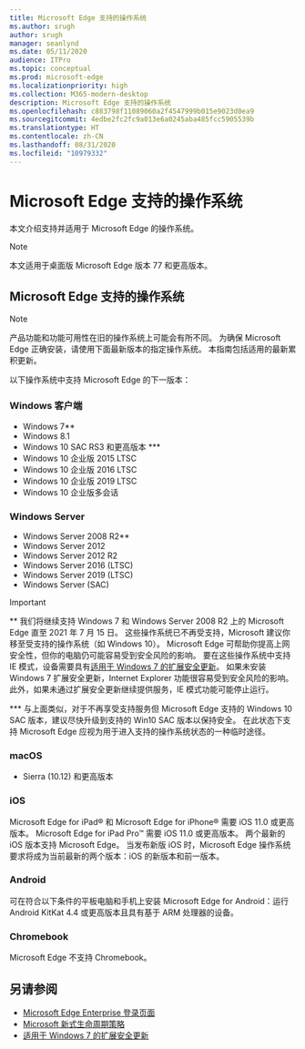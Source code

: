 ```yaml
---
title: Microsoft Edge 支持的操作系统
ms.author: srugh
author: srugh
manager: seanlynd
ms.date: 05/11/2020
audience: ITPro
ms.topic: conceptual
ms.prod: microsoft-edge
ms.localizationpriority: high
ms.collection: M365-modern-desktop
description: Microsoft Edge 支持的操作系统
ms.openlocfilehash: c883798f11089060a2f4547999b015e9023d0ea9
ms.sourcegitcommit: 4edbe2fc2fc9a013e6a0245aba485fcc5905539b
ms.translationtype: HT
ms.contentlocale: zh-CN
ms.lasthandoff: 08/31/2020
ms.locfileid: "10979332"
---
```

# Microsoft Edge 支持的操作系统

本文介绍支持并适用于 Microsoft Edge 的操作系统。

> [!NOTE]
> 本文适用于桌面版 Microsoft Edge 版本 77 和更高版本。

## Microsoft Edge 支持的操作系统

> [!NOTE]
> 产品功能和功能可用性在旧的操作系统上可能会有所不同。 为确保 Microsoft Edge 正确安装，请使用下面最新版本的指定操作系统。 本指南包括适用的最新累积更新。

以下操作系统中支持 Microsoft Edge 的下一版本：

### Windows 客户端

- Windows 7**
- Windows 8.1
- Windows 10 SAC RS3 和更高版本 ***
- Windows 10 企业版 2015 LTSC
- Windows 10 企业版 2016 LTSC
- Windows 10 企业版 2019 LTSC
- Windows 10 企业版多会话

### Windows Server

- Windows Server 2008 R2**
- Windows Server 2012
- Windows Server 2012 R2
- Windows Server 2016 (LTSC)
- Windows Server 2019 (LTSC)
- Windows Server (SAC)

> [!IMPORTANT]
> ** 我们将继续支持 Windows 7 和 Windows Server 2008 R2 上的 Microsoft Edge 直至 2021 年 7 月 15 日。 这些操作系统已不再受支持，Microsoft 建议你移至受支持的操作系统（如 Windows 10）。 Microsoft Edge 可帮助你提高上网安全性，但你的电脑仍可能容易受到安全风险的影响。 要在这些操作系统中支持 IE 模式，设备需要具有[适用于 Windows 7 的扩展安全更新](https://support.microsoft.com/help/4527878/faq-about-extended-security-updates-for-windows-7)。 如果未安装 Windows 7 扩展安全更新，Internet Explorer 功能很容易受到安全风险的影响。 此外，如果未通过扩展安全更新继续提供服务，IE 模式功能可能停止运行。  
>
> *** 与上面类似，对于不再享受支持服务但 Microsoft Edge 支持的 Windows 10 SAC 版本，建议尽快升级到支持的 Win10 SAC 版本以保持安全。 在此状态下支持 Microsoft Edge 应视为用于进入支持的操作系统状态的一种临时途径。

### macOS

- Sierra (10.12) 和更高版本

### iOS

Microsoft Edge for iPad&reg; 和 Microsoft Edge for iPhone&reg; 需要 iOS 11.0 或更高版本。 Microsoft Edge for iPad Pro&trade; 需要 iOS 11.0 或更高版本。 两个最新的 iOS 版本支持 Microsoft Edge。 当发布新版 iOS 时，Microsoft Edge 操作系统要求将成为当前最新的两个版本：iOS 的新版本和前一版本。

### Android

可在符合以下条件的平板电脑和手机上安装 Microsoft Edge for Android：运行 Android KitKat 4.4 或更高版本且具有基于 ARM 处理器的设备。

### Chromebook

Microsoft Edge 不支持 Chromebook。

## 另请参阅

- [Microsoft Edge Enterprise 登录页面](https://aka.ms/EdgeEnterprise)
- [Microsoft 新式生命周期策略](https://support.microsoft.com/help/30881/modern-lifecycle-policy)
- [适用于 Windows 7 的扩展安全更新](https://support.microsoft.com/help/4527878/faq-about-extended-security-updates-for-windows-7)
